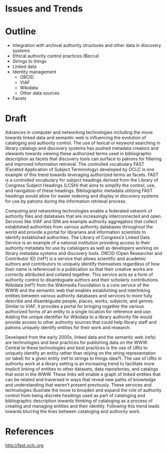 # Issues and Trends

# Outline

- Integration with archival authority structures and other data in discovery systems
- Ethical authority control practices (Becca)
- Strings to things
- Linked data
- Identity management
    - ORCID
    - VIAF
    - Wikidata
    - Other data sources
- Facets

# Draft

Advances in computer and networking technologies including the move towards linked data and semantic web is influencing the evolution of cataloging and authority control. The use of lexical or keyword searching in library catalogs and discovery systems has pushed metadata creators and stewards towards viewing these authorized terms used in bibliographic description as facets that discovery tools can surface to patrons for filtering and improved information retrieval. The controlled vocabulary FAST (Faceted Application of Subject Terminology) developed by OCLC is one example of this trend towards leveraging authorized terms as facets. FAST is a controlled vocabulary for subject headings derived from the Library of Congress Subject Headings (LCSH) that aims to simplify the control, use, and navigation of these headings. Bibliographic metadata utilizing FAST headings would allow for easier indexing and display in discovery systems for use by patrons during the information retrieval process. 

Computing and networking technologies enable a federated network of authority files and databases that are increasingly interconnected and open. Services like VIAF and ISNI are example authority aggregators that collect established authorities from various authority databases throughout the world and provide a portal for librarians and information scientists to identify established authorities. The Library of Congress’s Linked Data Service is an example of a national institution providing access to their authority metadata for use by catalogers as well as developers working on library metadata systems and discovery tools. ORCID (Open Researcher and Contributor ID) (ref?) is a service that allows scientific and academic authors and contributors to uniquely identify themselves regardless of how their name is referenced in a publication so that their creative works are correctly attributed and collated together. This service acts as a form of authority control to disambiguate authors and their scholarly contributions. Wikidata (ref?) from the Wikimedia Foundation is a core service of the WWW and the semantic web that enables establishing and interlinking entities between various authority databases and services to more fully describe and disambiguate people, places, works, subjects, and genres. Similar to VIAF, it provides a portal for bringing together the various authorized forms of an entity to a single location for reference and use. Adding the unique identifier for Wikidata to a library authority file would provide access to other authority sources that could help library staff and patrons uniquely identify entities for their work and research.

Developed from the early 2000s, linked data and the semantic web (refs) are technologies and best practices for publishing data on the WWW. Central to these technologies and best practices is the use of URIs to uniquely identify an entity rather than relying on the string representation (or label) for a given entity (ref to strings to things idea?). The use of URIs in authority work at a library setting is an increasing trend to facilitate more implicit linking of entities to other datasets, data repositories, and catalogs that exist in the WWW. These links will enable a graph of linked entities that can be related and traversed in ways that reveal new paths of knowledge and understanding that weren’t present previously. These services and technologies illustrate the move to broaden and expand the role of authority control from being discrete headings used as part of cataloging and bibliographic description towards thinking of cataloging as a process of creating and managing entities and their identity. Following this trend leads towards blurring the lines between cataloging and authority work. 

# References

http://fast.oclc.org
